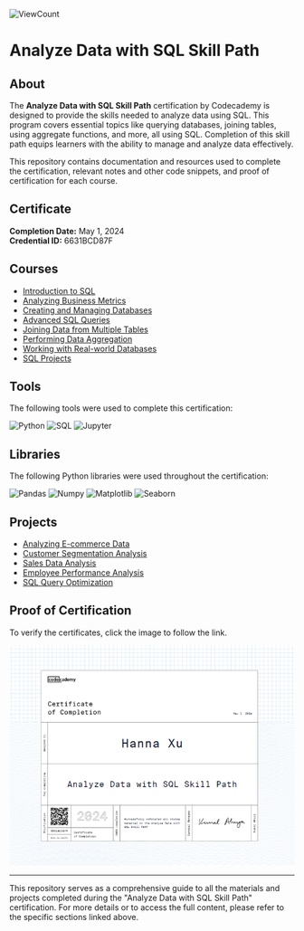 ![ViewCount](https://views.whatilearened.today/views/github/hx2163/Codecademy_SQL.svg?cache=remove)

# Analyze Data with SQL Skill Path

## About

The **Analyze Data with SQL Skill Path** certification by Codecademy is designed to provide the skills needed to analyze data using SQL. This program covers essential topics like querying databases, joining tables, using aggregate functions, and more, all using SQL. Completion of this skill path equips learners with the ability to manage and analyze data effectively.

This repository contains documentation and resources used to complete the certification, relevant notes and other code snippets, and proof of certification for each course.

## Certificate

**Completion Date:** May 1, 2024  
**Credential ID:** 6631BCD87F

## Courses

- [Introduction to SQL](#)
- [Analyzing Business Metrics](#)
- [Creating and Managing Databases](#)
- [Advanced SQL Queries](#)
- [Joining Data from Multiple Tables](#)
- [Performing Data Aggregation](#)
- [Working with Real-world Databases](#)
- [SQL Projects](#)

## Tools

The following tools were used to complete this certification:

![Python](https://img.shields.io/badge/Python-3776AB?style=for-the-badge&logo=python&logoColor=white)
![SQL](https://img.shields.io/badge/SQL-4479A1?style=for-the-badge&logo=sql&logoColor=white)
![Jupyter](https://img.shields.io/badge/Jupyter-F37626?style=for-the-badge&logo=Jupyter&logoColor=white)

## Libraries

The following Python libraries were used throughout the certification:

![Pandas](https://img.shields.io/badge/Pandas-150458?style=for-the-badge&logo=pandas&logoColor=white)
![Numpy](https://img.shields.io/badge/Numpy-013243?style=for-the-badge&logo=numpy&logoColor=white)
![Matplotlib](https://img.shields.io/badge/Matplotlib-20232A?style=for-the-badge&logo=matplotlib&logoColor=white)
![Seaborn](https://img.shields.io/badge/Seaborn-3776AB?style=for-the-badge&logo=seaborn&logoColor=white)

## Projects

- [Analyzing E-commerce Data](#)
- [Customer Segmentation Analysis](#)
- [Sales Data Analysis](#)
- [Employee Performance Analysis](#)
- [SQL Query Optimization](#)

## Proof of Certification

To verify the certificates, click the image to follow the link.

![Codecademy Certificate](https://github.com/hx2163/Codecademy_SQL/blob/main/Codecademy%20Certificate.PNG)

---

This repository serves as a comprehensive guide to all the materials and projects completed during the "Analyze Data with SQL Skill Path" certification. For more details or to access the full content, please refer to the specific sections linked above.
